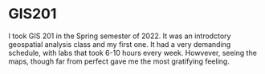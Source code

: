 # GIS201

I took GIS 201 in the Spring semester of 2022. It was an introdctory geospatial analysis class and my first one. It had a very demanding schedule, with labs that took 6-10 hours every week. Howvever, seeing the maps, though far from perfect gave me the most gratifying feeling. 
